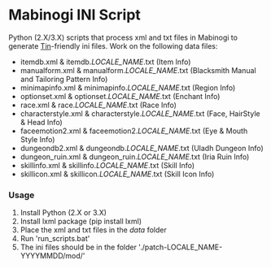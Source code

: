 # Mabinogi INI Script

Python (2.X/3.X) scripts that process xml and txt files in Mabinogi to generate [Tin](http://www.yydzh.com/read.php?tid=1928854)-friendly ini files. 
Work on the following data files:
 - itemdb.xml & itemdb.*LOCALE_NAME*.txt (Item Info)
 - manualform.xml & manualform.*LOCALE_NAME*.txt (Blacksmith Manual and Tailoring Pattern Info)
 - minimapinfo.xml & minimapinfo.*LOCALE_NAME*.txt (Region Info)
 - optionset.xml & optionset.*LOCALE_NAME*.txt (Enchant Info)
 - race.xml & race.*LOCALE_NAME*.txt (Race Info)
 - characterstyle.xml & characterstyle.*LOCALE_NAME*.txt (Face, HairStyle & Head Info)
 - faceemotion2.xml & faceemotion2.*LOCALE_NAME*.txt (Eye & Mouth Style Info)
 - dungeondb2.xml & dungeondb.*LOCALE_NAME*.txt (Uladh Dungeon Info)
 - dungeon_ruin.xml & dungeon_ruin.*LOCALE_NAME*.txt (Iria Ruin Info)
 - skillinfo.xml & skillinfo.*LOCALE_NAME*.txt (Skill Info)
 - skillicon.xml & skillicon.*LOCALE_NAME*.txt (Skill Icon Info)

### Usage

 1. Install Python (2.X or 3.X)
 2. Install lxml package (pip install lxml)
 3. Place the xml and txt files in the *data* folder
 4. Run 'run_scripts.bat'
 5. The ini files should be in the folder './patch-LOCALE_NAME-YYYYMMDD/mod/'